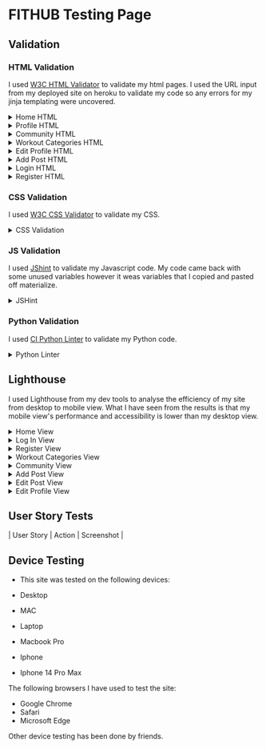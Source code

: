 # FITHUB Testing Page

## Validation 

### HTML Validation

I used [W3C HTML Validator](https://validator.w3.org/) to validate my html pages. I used the URL input from my deployed site on heroku to validate my code so any errors for my jinja templating were uncovered.

<details><summary>Home HTML</summary>
<img src="documentation/validation/Home HTML.png">
</details>

<details><summary>Profile HTML</summary>
<img src="documentation/validation/Profile HTML.png">
</details>

<details><summary>Community HTML</summary>
<img src="documentation/validation/Community HTML.png">
</details>

<details><summary>Workout Categories HTML</summary>
<img src="documentation/validation/Workout Categories HTML.png">
</details>

<details><summary>Edit Profile HTML</summary>
<img src="documentation/validation/Edit Profile HTML.png">
</details>

<details><summary>Add Post HTML</summary>
<img src="documentation/validation/Add Post HTML.png">
</details>

<details><summary>Login HTML</summary>
<img src="documentation/validation/Login HTML.png">
</details>

<details><summary>Register HTML</summary>
<img src="documentation/validation/Register HTML.png">
</details>

### CSS Validation

I used [W3C CSS Validator](https://jigsaw.w3.org/css-validator/) to validate my CSS.

<details><summary>CSS Validation</summary>
<img src="documentation/validation/W3C CSS Validator.png">
</details>

### JS Validation

I used [JShint](https://jshint.com/) to validate my Javascript code. My code came back with some unused variables however it weas variables that I copied and pasted off materialize.

<details><summary>JSHint</summary>
<img src="documentation/validation/JShint Linter.png">
</details>

### Python Validation

I used [CI Python Linter](https://pep8ci.herokuapp.com/) to validate my Python code.

<details><summary>Python Linter</summary>
<img src="documentation/validation/CI Python Linter.png">
</details>

## Lighthouse

I used Lighthouse from my dev tools to analyse the efficiency of my site from desktop to mobile view. What I have seen from the results is that my mobile view's performance and accessibility is lower than my desktop view.

<details><summary>Home View</summary>
<img src="documentation/lighthouse/Home Desktop View.png">
<img src="documentation/lighthouse/Home View Mobile.png">
</details>

<details><summary>Log In View</summary>
<img src="documentation/lighthouse/Log In View Desktop.png">
<img src="documentation/lighthouse/Log In View Mobile.png">
</details>

<details><summary>Register View</summary>
<img src="documentation/lighthouse/Register View Desktop.png">
<img src="documentation/lighthouse/Register View Mobile.png">
</details>

<details><summary>Workout Categories View</summary>
<img src="documentation/lighthouse/Workout Categories View Desktop.png">
<img src="documentation/lighthouse/Workout Categories View Mobile.png">
</details>

<details><summary>Community View</summary>
<img src="documentation/lighthouse/Community View Desktop.png">
<img src="documentation/lighthouse/Community View Mobile.png">
</details>

<details><summary>Add Post View</summary>
<img src="documentation/lighthouse/Add Post View Desktop.png">
<img src="documentation/lighthouse/Add Post View Mobile.png">
</details>

<details><summary>Edit Post View</summary>
<img src="documentation/lighthouse/Edit Post View Desktop.png">
<img src="documentation/lighthouse/Edit Post View Mobile.png">
</details>

<details><summary>Edit Profile View</summary>
<img src="documentation/lighthouse/Edit Profile View Desktop.png">
</details>

## User Story Tests

| User Story | Action | Screenshot |


## Device Testing

- This site was tested on the following devices:

- Desktop
* MAC

- Laptop
* Macbook Pro

- Iphone
* Iphone 14 Pro Max

The following browsers I have used to test the site:

* Google Chrome
* Safari
* Microsoft Edge

Other device testing has been done by friends.